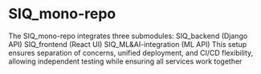 # SIQ_mono-repo
The SIQ_mono-repo integrates three submodules:  SIQ_backend (Django API) SIQ_frontend (React UI) SIQ_ML&amp;AI-integration (ML API) This setup ensures separation of concerns, unified deployment, and CI/CD flexibility, allowing independent testing while ensuring all services work together
